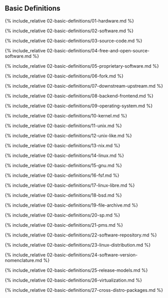 ## Basic Definitions

{% include_relative 02-basic-definitions/01-hardware.md %}

{% include_relative 02-basic-definitions/02-software.md %}

{% include_relative 02-basic-definitions/03-source-code.md %}

{% include_relative 02-basic-definitions/04-free-and-open-source-software.md %}

{% include_relative 02-basic-definitions/05-proprietary-software.md %}

{% include_relative 02-basic-definitions/06-fork.md %}

{% include_relative 02-basic-definitions/07-downstream-upstream.md %}

{% include_relative 02-basic-definitions/08-backend-frontend.md %}

{% include_relative 02-basic-definitions/09-operating-system.md %}

{% include_relative 02-basic-definitions/10-kernel.md %}

{% include_relative 02-basic-definitions/11-unix.md %}

{% include_relative 02-basic-definitions/12-unix-like.md %}

{% include_relative 02-basic-definitions/13-nix.md %}

{% include_relative 02-basic-definitions/14-linux.md %}

{% include_relative 02-basic-definitions/15-gnu.md %}

{% include_relative 02-basic-definitions/16-fsf.md %}

{% include_relative 02-basic-definitions/17-linux-libre.md %}

{% include_relative 02-basic-definitions/18-bsd.md %}

{% include_relative 02-basic-definitions/19-file-archive.md %}

{% include_relative 02-basic-definitions/20-sp.md %}

{% include_relative 02-basic-definitions/21-pms.md %}

{% include_relative 02-basic-definitions/22-software-repository.md %}

{% include_relative 02-basic-definitions/23-linux-distribution.md %}

{% include_relative 02-basic-definitions/24-software-version-nomenclature.md %}

{% include_relative 02-basic-definitions/25-release-models.md %}

{% include_relative 02-basic-definitions/26-virtualization.md %}

{% include_relative 02-basic-definitions/27-cross-distro-packages.md %}
